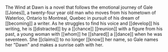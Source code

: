 The Wind at Dawn is a novel that follows the emotional journey of Gale [[Jones]], a twenty-four year old man who moves from his hometown of Waterloo, Ontario to Montreal, Quebec in pursuit of his dream of [[becoming]] a writer. As he struggles to find his voice and [[develop]] his writing, he is [[distracted]] by a [[chance]] [[reunion]] with a figure from his past, a young woman with [[whom]] he [[shared]] a [[dance]] when he was seventeen. She [[claims]] to no longer [[know]] her name, so Gale names her "Dawn" and makes a sunrise oath with her.
